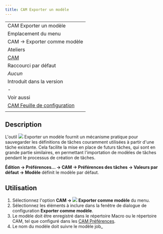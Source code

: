 ```yaml
---
title: CAM Exporter un modèle
---
```

|  |
| --- |
| CAM Exporter un modèle |
| Emplacement du menu |
| CAM → Exporter comme modèle |
| Ateliers |
| [CAM](/CAM_Workbench/fr "CAM Workbench/fr") |
| Raccourci par défaut |
| *Aucun* |
| Introduit dans la version |
| - |
| Voir aussi |
| [CAM Feuille de configuration](/CAM_SetupSheet/fr "CAM SetupSheet/fr") |
|  |

## Description

L'outil ![](/images/CAM_ExportTemplate.svg) Exporter un modèle fournit un mécanisme pratique pour sauvegarder les définitions de tâches couramment utilisées à partir d'une tâche existante. Cela facilite la mise en place de futurs tâches, qui sont en grande partie similaires, en permettant l'importation de modèles de tâches pendant le processus de création de tâches.

**Édition → Préférences... → CAM → Préférences des tâches → Valeurs par défaut → Modèle** définit le modèle par défaut.

## Utilisation

1. Sélectionnez l'option **CAM → ![](/images/CAM_ExportTemplate.svg) Exporter comme modèle** du menu.
2. Sélectionnez les éléments à inclure dans la fenêtre de dialogue de configuration **Exporter comme modèle**.
3. Le modèle doit être enregistré dans le répertoire Macro ou le répertoire CAM, tel que configuré dans les [CAM Préférences](/CAM_Preferences/fr "CAM Preferences/fr").
4. Le nom du modèle doit suivre le modèle job\_<template name>.json. Lorsqu'il est affiché dans la liste déroulante de la sélection, le préfixe job\_ et l'extension sont omis.
5. Appuyez sur le bouton OK et enregistrez le modèle.

## Options

## Post-traitement

* Sélection du post-processeur
* Paramètres du post-processeur
* Nom du fichier de sortie

## Brut

* Marge : dimensions du brut
* Position : position du brut

## Feuille de réglage

* Profondeur d'usinage
* Profondeurs de passe
* Vitesses de déplacement de l'outil

## Contrôleurs d'outils

* Contrôleurs d'outils sélectionnés.

Retrieved from "<http://wiki.freecad.org/index.php?title=CAM_ExportTemplate/fr&oldid=1495992>"